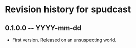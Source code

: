 # Revision history for spudcast

## 0.1.0.0 -- YYYY-mm-dd

* First version. Released on an unsuspecting world.
